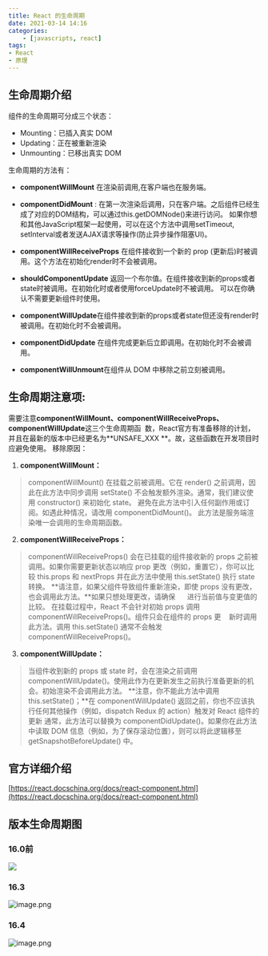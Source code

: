 ```yaml
---
title: React 的生命周期
date: 2021-03-14 14:16
categories:
    - [javascripts, react]
tags:
- React
- 原理
---
```


## 生命周期介绍
组件的生命周期可分成三个状态：

- Mounting：已插入真实 DOM
- Updating：正在被重新渲染
- Unmounting：已移出真实 DOM

生命周期的方法有：

- **componentWillMount** 在渲染前调用,在客户端也在服务端。

- **componentDidMount** : 在第一次渲染后调用，只在客户端。之后组件已经生成了对应的DOM结构，可以通过this.getDOMNode()来进行访问。 如果你想和其他JavaScript框架一起使用，可以在这个方法中调用setTimeout, setInterval或者发送AJAX请求等操作(防止异步操作阻塞UI)。

- **componentWillReceiveProps** 在组件接收到一个新的 prop (更新后)时被调用。这个方法在初始化render时不会被调用。

- **shouldComponentUpdate** 返回一个布尔值。在组件接收到新的props或者state时被调用。在初始化时或者使用forceUpdate时不被调用。
可以在你确认不需要更新组件时使用。

- **componentWillUpdate**在组件接收到新的props或者state但还没有render时被调用。在初始化时不会被调用。

- **componentDidUpdate** 在组件完成更新后立即调用。在初始化时不会被调用。

- **componentWillUnmount**在组件从 DOM 中移除之前立刻被调用。

## 生命周期注意项:
需要注意**componentWillMount、componentWillReceiveProps、componentWillUpdate**这三个生命周期函  数，React官方有准备移除的计划，并且在最新的版本中已经更名为**UNSAFE_XXX **。故，这些函数在开发项目时应避免使用。
移除原因：

1. **componentWillMount：**
> componentWillMount() 在挂载之前被调用。它在 render() 之前调用，因此在此方法中同步调用 setState() 不会触发额外渲染。通常，我们建议使用 constructor() 来初始化 state。
> 避免在此方法中引入任何副作用或订阅。如遇此种情况，请改用 componentDidMount()。
> 此方法是服务端渲染唯一会调用的生命周期函数。

2. **componentWillReceiveProps：**
> componentWillReceiveProps() 会在已挂载的组件接收新的 props 之前被调用。如果你需要更新状态以响应 prop 更改（例如，重置它），你可以比较 this.props 和 nextProps 并在此方法中使用 this.setState() 执行 state 转换。
> **请注意，如果父组件导致组件重新渲染，即使 props 没有更改，也会调用此方法。**如果只想处理更改，请确保      进行当前值与变更值的比较。
> 在挂载过程中，React 不会针对初始 props 调用 componentWillReceiveProps()。组件只会在组件的 props 更    新时调用此方法。调用 this.setState() 通常不会触发 componentWillReceiveProps()。


3. **componentWillUpdate：**
> 当组件收到新的 props 或 state 时，会在渲染之前调用 componentWillUpdate()。使用此作为在更新发生之前执行准备更新的机会。初始渲染不会调用此方法。
> **注意，你不能此方法中调用 this.setState()；**在 componentWillUpdate() 返回之前，你也不应该执行任何其他操作（例如，dispatch Redux 的 action）触发对 React 组件的更新
> 通常，此方法可以替换为 componentDidUpdate()。如果你在此方法中读取 DOM 信息（例如，为了保存滚动位置），则可以将此逻辑移至 getSnapshotBeforeUpdate() 中。


## 官方详细介绍
[https://react.docschina.org/docs/react-component.html](https://react.docschina.org/docs/react-component.html)

## 版本生命周期图
### 16.0前
![](https://images.weserv.nl/?url=https://cdn.nlark.com/yuque/0/2019/jpeg/412560/1573024477334-cdc75266-1c03-4456-8884-636590eb38e7.jpeg#align=left&display=inline&height=761&originHeight=900&originWidth=740&size=0&status=done&width=626)
### 16.3
![image.png](https://images.weserv.nl/?url=https://cdn.nlark.com/yuque/0/2019/png/412560/1573024330391-de1ae95f-5765-4fc4-87f3-d65562021717.png#align=left&display=inline&height=673&name=image.png&originHeight=673&originWidth=1175&size=71548&status=done&width=1175)
### 16.4
![image.png](https://images.weserv.nl/?url=https://cdn.nlark.com/yuque/0/2019/png/412560/1573024364754-4a3fc8cc-4e13-447e-87f0-88db049d1b8c.png#align=left&display=inline&height=665&name=image.png&originHeight=665&originWidth=1169&size=70468&status=done&width=1169)
